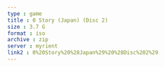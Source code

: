 ```yaml
---
type : game
title : 0 Story (Japan) (Disc 2)
size : 3.7 G
format : iso
archive : zip
server : myrient
link2 : 0%20Story%20%28Japan%29%20%28Disc%202%29
---
```

